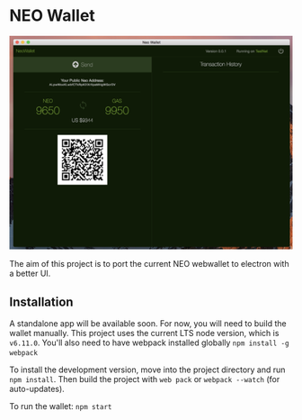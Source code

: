 # NEO Wallet

![wallet](/wallet.png)

The aim of this project is to port the current NEO webwallet to electron with a better UI. 

## Installation

A standalone app will be available soon. For now, you will need to build the wallet manually. This project uses the current LTS node version, which is `v6.11.0`. You'll also need to have webpack installed globally `npm install -g webpack`

To install the development version, move into the project directory and run `npm install`. Then build the project with `web pack` or `webpack --watch` (for auto-updates).

To run the wallet: `npm start`
